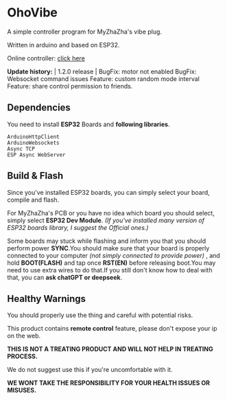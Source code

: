 # OhoVibe
A simple controller program for MyZhaZha's vibe plug.

Written in arduino and based on ESP32.

Online controller: [click here](https://eterill.xyz/OhoVibe/)

**Update history:**
| 1.2.0 release |
BugFix: motor not enabled
BugFix: Websocket command issues
Feature: custom random mode interval
Feature: share control permission to friends.

## Dependencies

You need to install **ESP32** Boards and **following libraries**.

```text
ArduinoHttpClient
ArduinoWebsockets
Async TCP
ESP Async WebServer
```

## Build & Flash

Since you've installed ESP32 boards, you can simply select your board, compile and flash. 

For MyZhaZha's PCB or you have no idea which board you should select, simply select **ESP32 Dev Module**. *(If you've installed many version of ESP32 boards library, I suggest the Official ones.)*

Some boards may stuck while flashing and inform you that you should perform power **SYNC**.You should make sure that your board is properly connected to your computer *(not simply connected to provide power)* , and hold **BOOT(FLASH)** and tap once **RST(EN)** before releasing boot.You may need to use extra wires to do that.If you still don't know how to deal with that, you can **ask chatGPT or deepseek**. 

## Healthy Warnings

You should properly use the thing and careful with potential risks.

This product contains **remote control** feature, please don't expose your ip on the web.

**THIS IS NOT A TREATING PRODUCT AND WILL NOT HELP IN TREATING PROCESS.**

We do not suggest use this if you're uncomfortable with it.

**WE WONT TAKE THE RESPONSIBILITY FOR YOUR HEALTH ISSUES OR MISUSES.**
